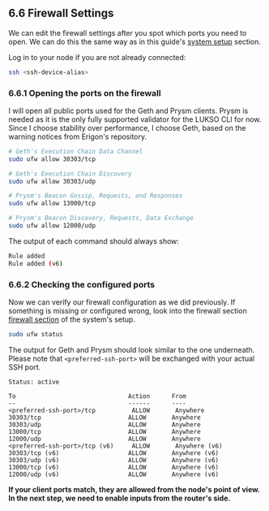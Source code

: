 ## 6.6 Firewall Settings

We can edit the firewall settings after you spot which ports you need to open. We can do this the same way as in this guide's [system setup](/3-system-setup/) section.

Log in to your node if you are not already connected:

```sh
ssh <ssh-device-alias>
```

### 6.6.1 Opening the ports on the firewall

I will open all public ports used for the Geth and Prysm clients. Prysm is needed as it is the only fully supported validator for the LUKSO CLI for now. Since I choose stability over performance, I choose Geth, based on the warning notices from Erigon's repository.

```sh
# Geth's Execution Chain Data Channel
sudo ufw allow 30303/tcp

# Geth's Execution Chain Discovery
sudo ufw allow 30303/udp

# Prysm's Beacon Gossip, Requests, and Responses
sudo ufw allow 13000/tcp

# Prysm's Beacon Discovery, Requests, Data Exchange
sudo ufw allow 12000/udp
```

The output of each command should always show:

```sh
Rule added
Rule added (v6)
```

### 6.6.2 Checking the configured ports

Now we can verify our firewall configuration as we did previously. If something is missing or configured wrong, look into the firewall section [firewall section](/3-system-setup/) of the system's setup.

```sh
sudo ufw status
```

The output for Geth and Prysm should look similar to the one underneath. Please note that `<preferred-ssh-port>` will be exchanged with your actual SSH port.

```text
Status: active

To                               Action      From
--                               ------      ----
<preferred-ssh-port>/tcp          ALLOW       Anywhere
30303/tcp                        ALLOW       Anywhere
30303/udp                        ALLOW       Anywhere
13000/tcp                        ALLOW       Anywhere
12000/udp                        ALLOW       Anywhere
<preferred-ssh-port>/tcp (v6)     ALLOW       Anywhere (v6)
30303/tcp (v6)                   ALLOW       Anywhere (v6)
30303/udp (v6)                   ALLOW       Anywhere (v6)
13000/tcp (v6)                   ALLOW       Anywhere (v6)
12000/udp (v6)                   ALLOW       Anywhere (v6)
```

**If your client ports match, they are allowed from the node's point of view. In the next step, we need to enable inputs from the router's side.**
